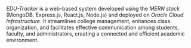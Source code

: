 *EDU-Tracker* is a web-based system developed using the *MERN stack* (MongoDB, Express.js, React.js, Node.js) and deployed on *Oracle Cloud Infrastructure*. It streamlines college management, enhances class organization, and facilitates effective communication among students, faculty, and administrators, creating a connected and efficient academic environment.
